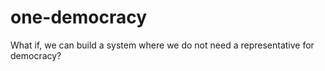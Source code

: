 # one-democracy
What if, we can build a system where we do not need a representative for democracy?
